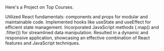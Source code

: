 Here's a Project on Top Courses.

Utilized React fundamentals: components and props for modular and maintainable code.
Implemented hooks like useState and useEffect for efficient state management.
Incorporated JavaScript methods (.map() and .filter()) for streamlined data manipulation.
Resulted in a dynamic and responsive application, showcasing an effective combination of React features and JavaScript techniques.
